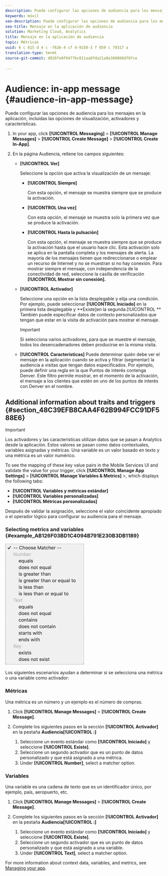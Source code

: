 ```yaml
---
description: Puede configurar las opciones de audiencia para los mensajes en la aplicación, incluidas las opciones de visualización, activadores y características.
keywords: móvil
seo-description: Puede configurar las opciones de audiencia para los mensajes en la aplicación, incluidas las opciones de visualización, activadores y características.
seo-title: Mensaje en la aplicación de audiencia
solution: Marketing Cloud, Analytics
title: Mensaje en la aplicación de audiencia
topic: Métricas
uuid: 6 c 815 d 4 c -7626-4 cf 4-9158-3 f 059 c 79317 a
translation-type: tm+mt
source-git-commit: d028fe0f9477bc011aa8fda21a0a389808df0fce

---
```



# Audience: in-app message {#audience-in-app-message}

Puede configurar las opciones de audiencia para los mensajes en la aplicación, incluidas las opciones de visualización, activadores y características.

1. In your app, click **[!UICONTROL Messaging]** &gt; **[!UICONTROL Manage Messages]** &gt; **[!UICONTROL Create Message]** &gt; **[!UICONTROL Create In-App]**.
1. En la página Audiencia, rellene los campos siguientes:

   * **[!UICONTROL Ver]**

      Seleccione la opción que activa la visualización de un mensaje:

      * **[!UICONTROL Siempre]**

         Con esta opción, el mensaje se muestra siempre que se produce la activación.

      * **[!UICONTROL Una vez]**

         Con esta opción, el mensaje se muestra solo la primera vez que se produce la activación.

      * **[!UICONTROL Hasta la pulsación]**

         Con esta opción, el mensaje se muestra siempre que se produce la activación hasta que el usuario hace clic. Esta activación solo se aplica en la pantalla completa y los mensajes de alerta. La mayoría de los mensajes tienen que redireccionarse o emplear un recurso de Internet y no se muestran si no hay conexión. Para mostrar siempre el mensaje, con independencia de la conectividad de red, seleccione la casilla de verificación **[!UICONTROL Mostrar sin conexión].**
   * **[!UICONTROL Activador]**

      Seleccione una opción en la lista desplegable y elija una condición. Por ejemplo, puede seleccionar **[!UICONTROL Iniciado]** en la primera lista desplegable y **Existe]en la segunda.[!UICONTROL ** También puede especificar datos de contexto personalizados que tengan que estar en la visita de activación para mostrar el mensaje.

      >[!IMPORTANT]
      >
      >Si selecciona varios activadores, para que se muestre el mensaje, todos los desencadenadores deben producirse en la misma visita.

   * **[!UICONTROL Características]**
Puede determinar quién debe ver el mensaje en la aplicación cuando se activa y filtrar (segmentar) la audiencia a visitas que tengan datos especificados. Por ejemplo, puede definir una regla en la que Puntos de interés contenga Denver. Este filtro permite mostrar, en el momento de la activación, el mensaje a los clientes que estén en uno de los puntos de interés con Denver en el nombre.



## Additional information about traits and triggers {#section_48C39EFB8CAA4F62B994FCC91DF588E6}

>[!IMPORTANT]
>
>Los activadores y las características utilizan datos que se pasan a Analytics desde la aplicación. Estos valores se pasan como datos contextuales, variables asignadas y métricas. Una variable es un valor basado en texto y una métrica es un valor numérico.

To see the mapping of these key value pairs in the Mobile Services UI and validate the value for your trigger, click **[!UICONTROL Manage App Settings]** &gt;  **[!UICONTROL Manage Variables &amp; Metrics]** &gt;, which displays the following tabs:

* **[!UICONTROL Variables y métricas estándar]**
* **[!UICONTROL Variables personalizadas]**
* **[!UICONTROL Métricas personalizadas]**

Después de validar la asignación, seleccione el valor coincidente apropiado o el operador lógico para configurar su audiencia para el mensaje.

### Selecting metrics and variables {#example_AB126F03BD1C4094B791E230B3DB1189}

![opciones desencadenadoras](assets/custom_trigger_matcher_options.png)

Los siguientes escenarios ayudan a determinar si se selecciona una métrica o una variable como activador:

### Métricas

Una métrica es un número y un ejemplo es el número de compras.

1. Click **[!UICONTROL Manage Messages]** &gt; **[!UICONTROL Create Message]**.
1. Complete los siguientes pasos en la sección **[!UICONTROL Activador]** en la pestaña **Audiencia[!UICONTROL :]**

   1. Seleccione un evento estándar como **[!UICONTROL Iniciado]** y seleccione **[!UICONTROL Existe]**.
   1. Seleccione un segundo activador que es un punto de datos personalizado y que está asignado a una métrica.
   1. Under **[!UICONTROL Number]**, select a matcher option.

### Variables

Una variable es una cadena de texto que es un identificador único, por ejemplo, país, aeropuerto, etc.

1. Click **[!UICONTROL Manage Messages]** &gt; **[!UICONTROL Create Message]**.
1. Complete los siguientes pasos en la sección **[!UICONTROL Activador]** en la pestaña **Audiencia[!UICONTROL :]**

   1. Seleccione un evento estándar como **[!UICONTROL Iniciado]** y seleccione **[!UICONTROL Existe]**.
   1. Seleccione un segundo activador que es un punto de datos personalizado y que está asignado a una variable.
   1. Under **[!UICONTROL Text]**, select a matcher option.

For more information about context data, variables, and metrics, see [Managing your app](/help/using/manage-apps/manage-apps.md).
